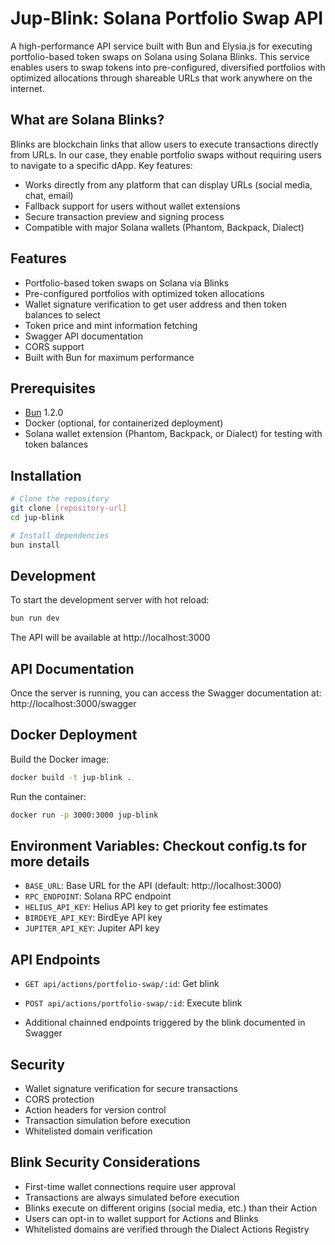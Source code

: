# Jup-Blink: Solana Portfolio Swap API

A high-performance API service built with Bun and Elysia.js for executing portfolio-based token swaps on Solana using Solana Blinks. This service enables users to swap tokens into pre-configured, diversified portfolios with optimized allocations through shareable URLs that work anywhere on the internet.

## What are Solana Blinks?

Blinks are blockchain links that allow users to execute transactions directly from URLs. In our case, they enable portfolio swaps without requiring users to navigate to a specific dApp. Key features:

- Works directly from any platform that can display URLs (social media, chat, email)
- Fallback support for users without wallet extensions
- Secure transaction preview and signing process
- Compatible with major Solana wallets (Phantom, Backpack, Dialect)

## Features

- Portfolio-based token swaps on Solana via Blinks
- Pre-configured portfolios with optimized token allocations
- Wallet signature verification to get user address and then token balances to select
- Token price and mint information fetching
- Swagger API documentation
- CORS support
- Built with Bun for maximum performance

## Prerequisites

- [Bun](https://bun.sh) 1.2.0
- Docker (optional, for containerized deployment)
- Solana wallet extension (Phantom, Backpack, or Dialect) for testing with token balances

## Installation

```bash
# Clone the repository
git clone [repository-url]
cd jup-blink

# Install dependencies
bun install
```

## Development

To start the development server with hot reload:
```bash
bun run dev
```

The API will be available at http://localhost:3000

## API Documentation

Once the server is running, you can access the Swagger documentation at:
http://localhost:3000/swagger

## Docker Deployment

Build the Docker image:
```bash
docker build -t jup-blink .
```

Run the container:
```bash
docker run -p 3000:3000 jup-blink
```

## Environment Variables: Checkout config.ts for more details

- `BASE_URL`: Base URL for the API (default: http://localhost:3000)
- `RPC_ENDPOINT`: Solana RPC endpoint
- `HELIUS_API_KEY`: Helius API key to get priority fee estimates
- `BIRDEYE_API_KEY`: BirdEye API key
- `JUPITER_API_KEY`: Jupiter API key

## API Endpoints

- `GET api/actions/portfolio-swap/:id`: Get blink
- `POST api/actions/portfolio-swap/:id`: Execute blink

- Additional chainned endpoints triggered by the blink documented in Swagger

## Security

- Wallet signature verification for secure transactions
- CORS protection
- Action headers for version control
- Transaction simulation before execution
- Whitelisted domain verification

## Blink Security Considerations

- First-time wallet connections require user approval
- Transactions are always simulated before execution
- Blinks execute on different origins (social media, etc.) than their Action
- Users can opt-in to wallet support for Actions and Blinks
- Whitelisted domains are verified through the Dialect Actions Registry